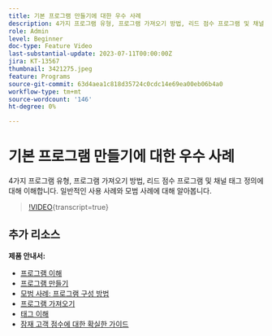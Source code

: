 ```yaml
---
title: 기본 프로그램 만들기에 대한 우수 사례
description: 4가지 프로그램 유형, 프로그램 가져오기 방법, 리드 점수 프로그램 및 채널 태그 정의에 대해 이해합니다. 일반적인 사용 사례와 모범 사례에 대해 알아봅니다.
role: Admin
level: Beginner
doc-type: Feature Video
last-substantial-update: 2023-07-11T00:00:00Z
jira: KT-13567
thumbnail: 3421275.jpeg
feature: Programs
source-git-commit: 63d4aea1c818d35724c0cdc14e69ea00eb06b4a0
workflow-type: tm+mt
source-wordcount: '146'
ht-degree: 0%

---
```



# 기본 프로그램 만들기에 대한 우수 사례

4가지 프로그램 유형, 프로그램 가져오기 방법, 리드 점수 프로그램 및 채널 태그 정의에 대해 이해합니다. 일반적인 사용 사례와 모범 사례에 대해 알아봅니다.

>[!VIDEO](https://video.tv.adobe.com/v/3421275/?learn=on){transcript=true}

## 추가 리소스

**제품 안내서:**

* [프로그램 이해](https://experienceleague.adobe.com/docs/marketo/using/product-docs/core-marketo-concepts/programs/creating-programs/understanding-programs.html)
* [프로그램 만들기](https://experienceleague.adobe.com/docs/marketo/using/product-docs/core-marketo-concepts/programs/creating-programs/create-a-program.html)
* [모범 사례: 프로그램 구성 방법](https://experienceleague.adobe.com/docs/marketo/using/product-docs/core-marketo-concepts/programs/working-with-programs/best-practice-how-to-organize-your-programs.html)
* [프로그램 가져오기](https://experienceleague.adobe.com/docs/marketo/using/product-docs/core-marketo-concepts/programs/working-with-programs/import-a-program.html)
* [태그 이해](https://experienceleague.adobe.com/docs/marketo/using/product-docs/core-marketo-concepts/programs/working-with-programs/understanding-tags.html)
* [잠재 고객 점수에 대한 확실한 가이드](https://business.adobe.com/resources/guides/lead-scoring.html)
